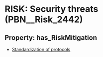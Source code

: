 # RISK: __Security threats__ (PBN__Risk_2442)

## Property: has_RiskMitigation

* [Standardization of protocols](PBN__Mitigation_101)


